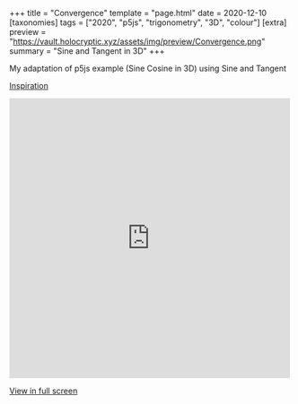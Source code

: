 +++
title = "Convergence"
template = "page.html"
date = 2020-12-10
[taxonomies]
tags = ["2020", "p5js", "trigonometry", "3D", "colour"]
[extra]
preview = "https://vault.holocryptic.xyz/assets/img/preview/Convergence.png"
summary = "Sine and Tangent in 3D"
+++

My adaptation of p5js example (Sine Cosine in 3D) using Sine and Tangent

<a target=_blank href="https://p5js.org/examples/3d-sine-cosine-in-3d.html">Inspiration</a>

<embed
type="text/html"
src="https://vault.holocryptic.xyz/src/2020/Convergence"
width="500"
height="500"
/>

<a target=_blank href="https://vault.holocryptic.xyz/src/2020/Convergence">View in full screen</a>

